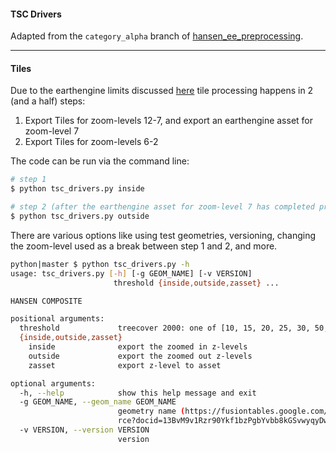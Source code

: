 #### TSC Drivers

Adapted from the `category_alpha` branch of [hansen_ee_preprocessing](https://github.com/wri/hansen_ee_processing/tree/category_alpha).

---
<a name='htiles'></a>
#### Tiles

Due to the earthengine limits discussed [here](https://groups.google.com/forum/#!topic/google-earth-engine-developers/wU4NNoWTD70) tile processing happens in 2 (and a half) steps:

1. Export Tiles for zoom-levels 12-7, and export an earthengine asset for zoom-level 7
2. Export Tiles for zoom-levels 6-2

The code can be run via the command line:

```bash
# step 1
$ python tsc_drivers.py inside

# step 2 (after the earthengine asset for zoom-level 7 has completed processing)
$ python tsc_drivers.py outside
```

There are various options like using test geometries, versioning, changing the zoom-level used as a break between step 1 and 2, and more.

```bash
python|master $ python tsc_drivers.py -h
usage: tsc_drivers.py [-h] [-g GEOM_NAME] [-v VERSION]
                       threshold {inside,outside,zasset} ...

HANSEN COMPOSITE

positional arguments:
  threshold             treecover 2000: one of [10, 15, 20, 25, 30, 50, 75]
  {inside,outside,zasset}
    inside              export the zoomed in z-levels
    outside             export the zoomed out z-levels
    zasset              export z-level to asset

optional arguments:
  -h, --help            show this help message and exit
  -g GEOM_NAME, --geom_name GEOM_NAME
                        geometry name (https://fusiontables.google.com/DataSou
                        rce?docid=13BvM9v1Rzr90Ykf1bzPgbYvbb8kGSvwyqyDwO8NI)
  -v VERSION, --version VERSION
                        version
 ```


